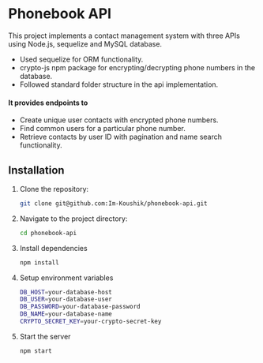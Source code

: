 # Phonebook API

This project implements a contact management system with three APIs using Node.js, sequelize and MySQL database. 
 - Used sequelize for ORM functionality.
 - crypto-js npm package for encrypting/decrypting phone numbers in the database.
 - Followed standard folder structure in the api implementation.
#### It provides endpoints to 
- Create unique user contacts with encrypted phone numbers.
- Find common users for a particular phone number.
- Retrieve contacts by user ID with pagination and name search functionality.

## Installation

1. Clone the repository:
   ```bash
   git clone git@github.com:Im-Koushik/phonebook-api.git
   ```
  
2. Navigate to the project directory:
   ```bash
   cd phonebook-api
   ```
3. Install dependencies
   ```bash
   npm install
   ```
4. Setup environment variables
   ```bash
   DB_HOST=your-database-host
   DB_USER=your-database-user
   DB_PASSWORD=your-database-password
   DB_NAME=your-database-name
   CRYPTO_SECRET_KEY=your-crypto-secret-key
   ```
5. Start the server
   ```bash
   npm start
   ```






